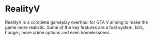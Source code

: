 # RealityV
RealityV is a complete gameplay overhaul for GTA V aiming to make the game more realistic. Some of the key features are a fuel system, bills, hunger, more crime options and even homelessness
